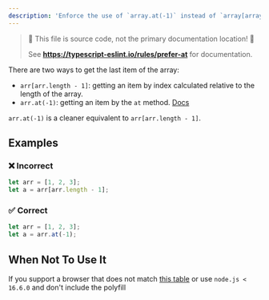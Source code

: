 ```yaml
---
description: 'Enforce the use of `array.at(-1)` instead of `array[array.length - 1]`.'
---
```


> 🛑 This file is source code, not the primary documentation location! 🛑
>
> See **https://typescript-eslint.io/rules/prefer-at** for documentation.

There are two ways to get the last item of the array:

- `arr[arr.length - 1]`: getting an item by index calculated relative to the length of the array.
- `arr.at(-1)`: getting an item by the `at` method. [Docs](https://developer.mozilla.org/en-US/docs/Web/JavaScript/Reference/Global_Objects/Array/at)

`arr.at(-1)` is a cleaner equivalent to `arr[arr.length - 1]`.

## Examples

<!--tabs-->

### ❌ Incorrect

```ts
let arr = [1, 2, 3];
let a = arr[arr.length - 1];
```

### ✅ Correct

```ts
let arr = [1, 2, 3];
let a = arr.at(-1);
```

<!--/tabs-->

## When Not To Use It

If you support a browser that does not match
[this table](https://caniuse.com/mdn-javascript_builtins_array_at)
or use `node.js < 16.6.0` and don't include the polyfill
